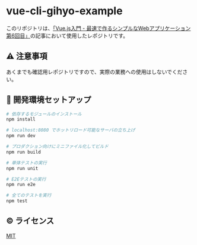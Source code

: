 # vue-cli-gihyo-example

このリポジトリは、[「Vue.js入門 - 最速で作るシンプルなWebアプリケーション 第6回目」](http://gihyo.jp/dev/serial/01/vuejs/0006)の記事において使用したレポジトリです。

## :warning: 注意事項
あくまでも確認用レポジトリですので、実際の業務への使用はしないでください。

## :hammer: 開発環境セットアップ

``` bash
# 依存するモジュールのインストール
npm install

# localhost:8080 でホットリロード可能なサーバの立ち上げ
npm run dev

# プロダクション向けにミニファイル化してビルド
npm run build

# 単体テストの実行
npm run unit

# E2Eテストの実行
npm run e2e

# 全てのテストを実行
npm test
```

## :copyright: ライセンス
[MIT](http://opensource.org/licenses/MIT)
